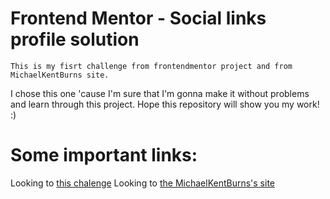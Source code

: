 # Frontend Mentor - Social links profile solution   
    This is my fisrt challenge from frontendmentor project and from MichaelKentBurns site.
I chose this one 'cause I'm sure that I'm gonna make it without problems and learn through this project.
Hope this repository will show you my work! :)

# Some important links:
Looking to [this chalenge](https://www.frontendmentor.io/challenges/social-links-profile-UG32l9m6dQ)
Looking to [the MichaelKentBurns's site](https://michaelkentburns.com)